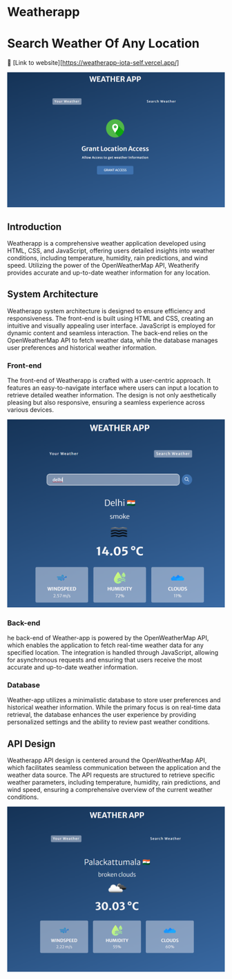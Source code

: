 # Weatherapp
# Search Weather Of Any Location
:rocket: [Link to website][https://weatherapp-iota-self.vercel.app/]


![Main Page](assests_1/weather_page_1.png)
## Introduction
Weatherapp is a comprehensive weather application developed using HTML, CSS, and JavaScript, offering users detailed insights into weather conditions, including temperature, humidity, rain predictions, and wind speed. Utilizing the power of the OpenWeatherMap API, Weatherify provides accurate and up-to-date weather information for any location.


## System Architecture

Weatherapp system architecture is designed to ensure efficiency and responsiveness. The front-end is built using HTML and CSS, creating an intuitive and visually appealing user interface. JavaScript is employed for dynamic content and seamless interaction. The back-end relies on the OpenWeatherMap API to fetch weather data, while the database manages user preferences and historical weather information.

### Front-end

The front-end of Weatherapp is crafted with a user-centric approach. It features an easy-to-navigate interface where users can input a location to retrieve detailed weather information. The design is not only aesthetically pleasing but also responsive, ensuring a seamless experience across various devices.

![Main Page](assests_1/weather_page_2.png)

### Back-end
he back-end of Weather-app is powered by the OpenWeatherMap API, which enables the application to fetch real-time weather data for any specified location. The integration is handled through JavaScript, allowing for asynchronous requests and ensuring that users receive the most accurate and up-to-date weather information.

### Database

Weather-app utilizes a minimalistic database to store user preferences and historical weather information. While the primary focus is on real-time data retrieval, the database enhances the user experience by providing personalized settings and the ability to review past weather conditions.



## API Design

Weatherapp API design is centered around the OpenWeatherMap API, which facilitates seamless communication between the application and the weather data source. The API requests are structured to retrieve specific weather parameters, including temperature, humidity, rain predictions, and wind speed, ensuring a comprehensive overview of the current weather conditions.

![Main Page](assests_1/weather_page_3.png)

